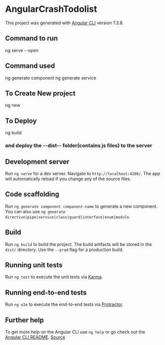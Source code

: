 
# AngularCrashTodolist

This project was generated with [Angular CLI](https://github.com/angular/angular-cli) version 7.3.8.

## Command to run
ng serve --open

## Command used
ng generate component <component-name>
ng generate service <service-name>

## To Create New project
ng new <project-name>

## To Deploy
ng build
### and deploy the --dist-- folder(contains js files) to the server




## Development server

Run `ng serve` for a dev server. Navigate to `http://localhost:4200/`. The app will automatically reload if you change any of the source files.

## Code scaffolding

Run `ng generate component component-name` to generate a new component. You can also use `ng generate directive|pipe|service|class|guard|interface|enum|module`.

## Build

Run `ng build` to build the project. The build artifacts will be stored in the `dist/` directory. Use the `--prod` flag for a production build.

## Running unit tests

Run `ng test` to execute the unit tests via [Karma](https://karma-runner.github.io).

## Running end-to-end tests

Run `ng e2e` to execute the end-to-end tests via [Protractor](http://www.protractortest.org/).

## Further help

To get more help on the Angular CLI use `ng help` or go check out the [Angular CLI README](https://github.com/angular/angular-cli/blob/master/README.md).
[Source](https://youtu.be/Fdf5aTYRW0E)
